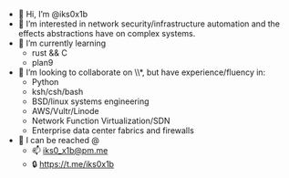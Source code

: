 
- 👋 Hi, I’m @iks0x1b
- 👀 I’m interested in network security/infrastructure automation and the effects abstractions have on complex systems.
- 🌱 I’m currently learning
    - rust && C
    - plan9
- 🧠 I’m looking to collaborate on \\\\*, but have experience/fluency in:
    - Python
    - ksh/csh/bash
    - BSD/linux systems engineering
    - AWS/Vultr/Linode
    - Network Function Virtualization/SDN
    - Enterprise data center fabrics and firewalls
- :speech_balloon: I can be reached @
    - 📫 iks0_x1b@pm.me
    - 🔒 https://t.me/iks0x1b

<!---
iks0x1b/iks0x1b is a ✨ special ✨ repository because its `README.md` (this file) appears on your GitHub profile.
You can click the Preview link to take a look at your changes.
--->
